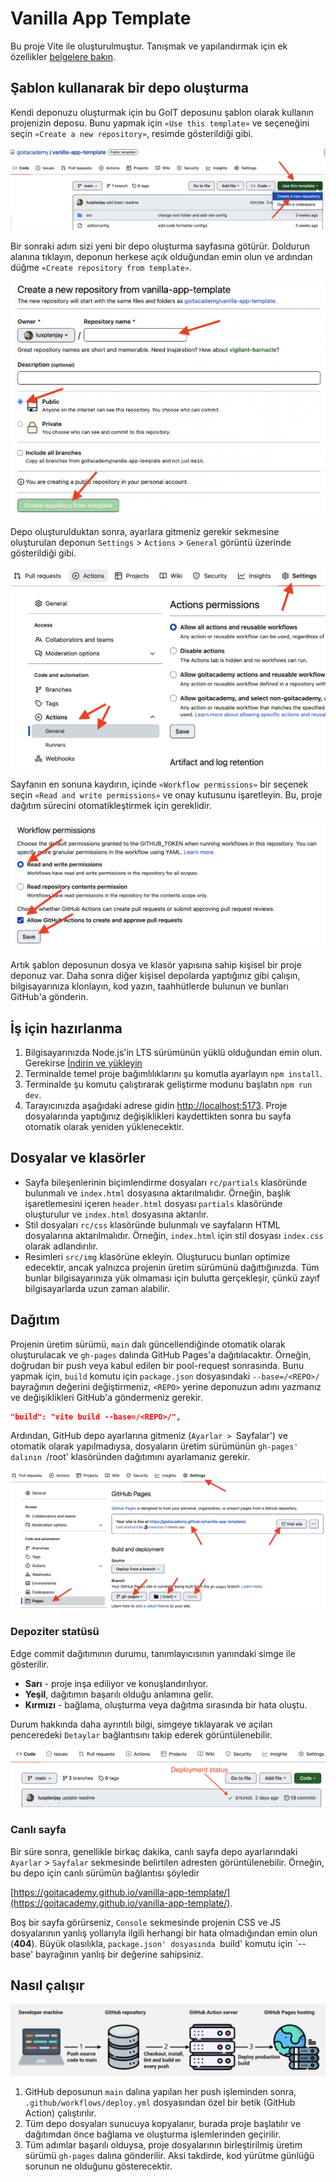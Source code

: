 # Vanilla App Template

Bu proje Vite ile oluşturulmuştur. Tanışmak ve yapılandırmak için
ek özellikler [belgelere bakın](https://vitejs.dev/).

## Şablon kullanarak bir depo oluşturma

Kendi deponuzu oluşturmak için bu GoIT deposunu şablon olarak kullanın
projenizin deposu. Bunu yapmak için `«Use this template»` ve
seçeneğini seçin `«Create a new repository»`, resimde gösterildiği gibi.

![Creating repo from a template step 1](./assets/template-step-1.png)

Bir sonraki adım sizi yeni bir depo oluşturma sayfasına götürür. Doldurun
alanına tıklayın, deponun herkese açık olduğundan emin olun ve ardından
düğme `«Create repository from template»`.

![Creating repo from a template step 2](./assets/template-step-2.png)

Depo oluşturulduktan sonra, ayarlara gitmeniz gerekir
sekmesine oluşturulan deponun `Settings` > `Actions` > `General` görüntü üzerinde 
gösterildiği gibi.

![Settings GitHub Actions permissions step 1](./assets/gh-actions-perm-1.png)

Sayfanın en sonuna kaydırın, içinde `«Workflow permissions»` 
bir seçenek seçin `«Read and write permissions»` ve onay kutusunu işaretleyin.
Bu, proje dağıtım sürecini otomatikleştirmek için gereklidir.

![Settings GitHub Actions permissions step 2](./assets/gh-actions-perm-2.png)

Artık şablon deposunun dosya ve klasör yapısına sahip kişisel bir proje deponuz var. 
Daha sonra diğer kişisel depolarda yaptığınız gibi çalışın, bilgisayarınıza klonlayın,
kod yazın, taahhütlerde bulunun ve bunları GitHub'a gönderin.

## İş için hazırlanma

1. Bilgisayarınızda Node.js'in LTS sürümünün yüklü olduğundan emin olun. 
Gerekirse [İndirin ve yükleyin](https://nodejs.org/en/)
2. Terminalde temel proje bağımlılıklarını şu komutla ayarlayın `npm install`.
3. Terminalde şu komutu çalıştırarak geliştirme modunu başlatın `npm run dev`.
4. Tarayıcınızda aşağıdaki adrese gidin
[http://localhost:5173](http://localhost:5173). Proje dosyalarında yaptığınız
değişiklikleri kaydettikten sonra bu sayfa otomatik olarak yeniden yüklenecektir.

## Dosyalar ve klasörler

- Sayfa bileşenlerinin biçimlendirme dosyaları `rc/partials` klasöründe bulunmalı ve 
`index.html` dosyasına aktarılmalıdır. Örneğin, başlık işaretlemesini içeren 
`header.html` dosyası `partials` klasöründe oluşturulur ve `index.html` dosyasına aktarılır.
- Stil dosyaları `rc/css` klasöründe bulunmalı ve sayfaların HTML dosyalarına aktarılmalıdır. 
Örneğin, `index.html` için stil dosyası `index.css` olarak adlandırılır.
- Resimleri `src/img` klasörüne ekleyin. Oluşturucu bunları optimize edecektir, 
ancak yalnızca projenin üretim sürümünü dağıttığınızda. 
Tüm bunlar bilgisayarınıza yük olmaması için bulutta gerçekleşir,
çünkü zayıf bilgisayarlarda uzun zaman alabilir.

## Dağıtım

Projenin üretim sürümü, `main` dalı güncellendiğinde otomatik olarak oluşturulacak ve 
`gh-pages` dalında GitHub Pages'a dağıtılacaktır. Örneğin, doğrudan bir push veya 
kabul edilen bir pool-request sonrasında. Bunu yapmak için, `build` komutu için `package.json` dosyasındaki 
`--base=/<REPO>/` bayrağının değerini değiştirmeniz, `<REPO>` yerine 
deponuzun adını yazmanız ve değişiklikleri GitHub'a göndermeniz gerekir.

```json
"build": "vite build --base=/<REPO>/",
```

Ardından, GitHub depo ayarlarına gitmeniz (`Ayarlar > `Sayfalar') ve otomatik olarak yapılmadıysa, 
dosyaların üretim sürümünün `gh-pages' dalının `/root' klasöründen dağıtımını ayarlamanız gerekir.

![GitHub Pages settings](./assets/repo-settings.png)

### Depoziter statüsü

Edge commit dağıtımının durumu, tanımlayıcısının yanındaki simge ile gösterilir.

- **Sarı** - proje inşa ediliyor ve konuşlandırılıyor.
- **Yeşil**, dağıtımın başarılı olduğu anlamına gelir.
- **Kırmızı** - bağlama, oluşturma veya dağıtma sırasında bir hata oluştu.

Durum hakkında daha ayrıntılı bilgi, simgeye tıklayarak ve açılan penceredeki
`Detaylar` bağlantısını takip ederek görüntülenebilir.

![Deployment status](./assets/deploy-status.png)

### Canlı sayfa

Bir süre sonra, genellikle birkaç dakika, canlı sayfa depo ayarlarındaki 
`Ayarlar` > `Sayfalar` sekmesinde belirtilen adresten görüntülenebilir. 
Örneğin, bu depo için canlı sürümün bağlantısı şöyledir

[https://goitacademy.github.io/vanilla-app-template/](https://goitacademy.github.io/vanilla-app-template/).

Boş bir sayfa görürseniz, `Console` sekmesinde projenin CSS ve JS dosyalarının 
yanlış yollarıyla ilgili herhangi bir hata olmadığından emin olun (**404**). 
Büyük olasılıkla, `package.json' dosyasında `build' komutu için `--base' bayrağının yanlış bir değerine sahipsiniz.

## Nasıl çalışır

![How it works](./assets/how-it-works.png)

1. GitHub deposunun `main` dalına yapılan her push işleminden sonra, 
`.github/workflows/deploy.yml` dosyasından özel bir betik (GitHub Action) çalıştırılır.
2. Tüm depo dosyaları sunucuya kopyalanır, 
burada proje başlatılır ve dağıtımdan önce bağlama ve oluşturma işlemlerinden geçirilir.
3. Tüm adımlar başarılı olduysa, proje dosyalarının birleştirilmiş üretim sürümü `gh-pages` dalına gönderilir. 
Aksi takdirde, kod yürütme günlüğü sorunun ne olduğunu gösterecektir.
